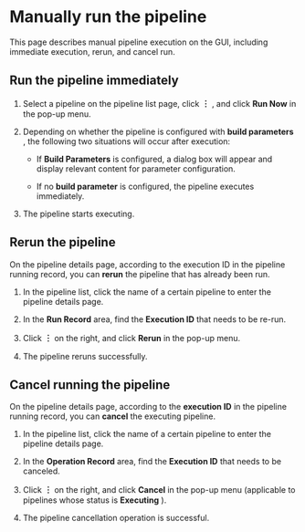 # Manually run the pipeline

This page describes manual pipeline execution on the GUI, including immediate execution, rerun, and cancel run.

## Run the pipeline immediately

1. Select a pipeline on the pipeline list page, click __︙__ , and click __Run Now__ in the pop-up menu.

   <!--![]()screenshots-->

2. Depending on whether the pipeline is configured with __build parameters__ , the following two situations will occur after execution:

   - If __Build Parameters__ is configured, a dialog box will appear and display relevant content for parameter configuration.

     <!--![]()screenshots-->

   - If no __build parameter__ is configured, the pipeline executes immediately.

3. The pipeline starts executing.

   <!--![]()screenshots-->

## Rerun the pipeline

On the pipeline details page, according to the execution ID in the pipeline running record, you can __rerun__ the pipeline that has already been run.

1. In the pipeline list, click the name of a certain pipeline to enter the pipeline details page.

2. In the __Run Record__ area, find the __Execution ID__ that needs to be re-run.

3. Click __︙__ on the right, and click __Rerun__ in the pop-up menu.

   <!--![]()screenshots-->

4. The pipeline reruns successfully.

   <!--![]()screenshots-->

## Cancel running the pipeline

On the pipeline details page, according to the __execution ID__ in the pipeline running record, you can __cancel__ the executing pipeline.

1. In the pipeline list, click the name of a certain pipeline to enter the pipeline details page.

2. In the __Operation Record__ area, find the __Execution ID__ that needs to be canceled.

3. Click __︙__ on the right, and click __Cancel__ in the pop-up menu (applicable to pipelines whose status is __Executing__ ).

   <!--![]()screenshots-->

4. The pipeline cancellation operation is successful.

   <!--![]()screenshots-->